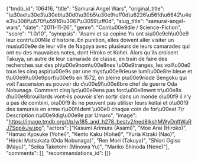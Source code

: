 {"tmdb_id": 106416, "title": "Samurai Angel Wars", "original_title": "\u30ae\u30e3\u30eb\u30d0\u30b5\u30e9\uff0d\u6226\u56fd\u6642\u4ee3\u306f\u570f\u5916\u3067\u3059\uff0d", "slug_title": "samurai-angel-wars", "date": "2011-11-26", "genre": "Com\u00e9die / Science-Fiction", "score": "1.0/10", "synopsis": "Asami et sa copine Yu ont s\u00e9ch\u00e9 leur contr\u00f4le d'histoire. En punition, elles doivent aller visiter un mus\u00e9e de leur ville de Nagoya avec plusieurs de leurs camarades qui ont eu des mauvaises notes, dont Hiroko et Kohei. Alors qu'ils croisent Takuya, un autre de leur camarade de classe, en train de faire des recherches sur des ph\u00e9nom\u00e8nes \u00e9tranges, les voil\u00e0 tous les cinq aspir\u00e9s par une myst\u00e9rieuse lumi\u00e8re bleue et t\u00e9l\u00e9port\u00e9s en 1572, en pleine p\u00e9riode Sengoku qui voit l'ascension au pouvoir du c\u00e9l\u00e8bre chef de guerre Oda Nobunaga.  Comment cinq lyc\u00e9ens pas forc\u00e9ment tr\u00e8s d\u00e9brouillards vont-ils pouvoir s'en sortir dans un monde o\u00f9 il n'y a pas de combini, o\u00f9 ils ne peuvent pas utiliser leurs keitai et o\u00f9 des samurais en arme r\u00f4dent \u00e0 chaque coin de for\u00eat ?\r Description r\u00e9dig\u00e9e par Umaro", "image": "https://image.tmdb.org/t/p/w185_and_h278_bestv2/ned8lkshMWyDnftWaRJ7SppikJw.jpg", "actors": ["Kasumi Arimura (Asami)", "Moe Arai (Hiroko)", "Hamao Kyosuke (Yohei)", "Kento Kaku (Kohei)", "Yuria Kizaki (Nao)", "Hiroki Matsukata (Oda Nobunaga)", "Ren Mori (Takuya)", "Shiori Ogiso (Mayu)", "Seika Taketomi (Minowa Yu)", "Mariko Shinoda (Nene)"], "comments": [], "recommandations_id": []}